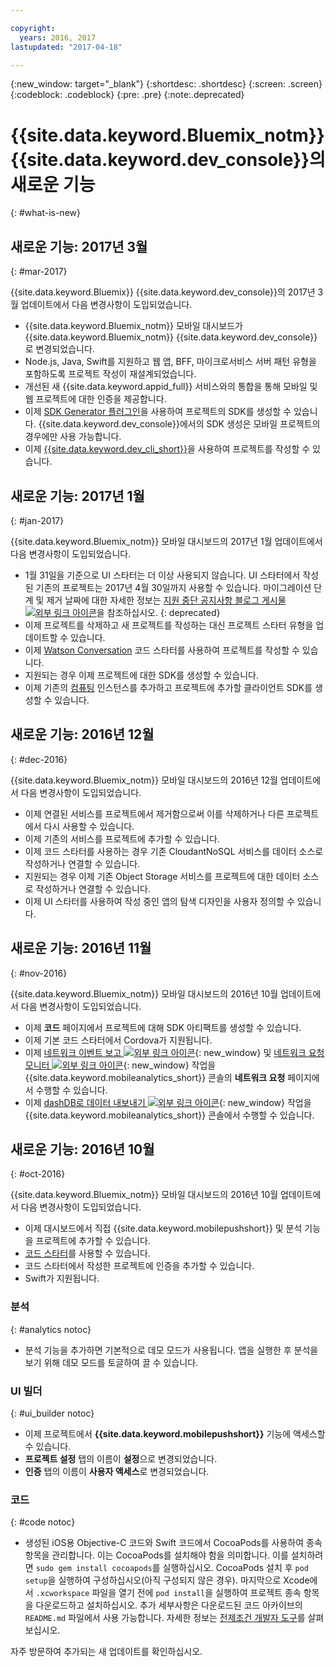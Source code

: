 ```yaml
---

copyright:
  years: 2016, 2017
lastupdated: "2017-04-18"

---
```

{:new_window: target="_blank"}
{:shortdesc: .shortdesc}
{:screen: .screen}
{:codeblock: .codeblock}
{:pre: .pre}
{:note:.deprecated}

# {{site.data.keyword.Bluemix_notm}} {{site.data.keyword.dev_console}}의 새로운 기능
{: #what-is-new}


## 새로운 기능: 2017년 3월
{: #mar-2017}

{{site.data.keyword.Bluemix}} {{site.data.keyword.dev_console}}의 2017년 3월 업데이트에서 다음 변경사항이 도입되었습니다. 

   * {{site.data.keyword.Bluemix_notm}} 모바일 대시보드가 {{site.data.keyword.Bluemix_notm}} {{site.data.keyword.dev_console}}로 변경되었습니다. 
   * Node.js, Java, Swift를 지원하고 웹 앱, BFF, 마이크로서비스 서버 패턴 유형을 포함하도록 프로젝트 작성이 재설계되었습니다. 
   * 개선된 새 {{site.data.keyword.appid_full}} 서비스와의 통합을 통해 모바일 및 웹 프로젝트에 대한 인증을 제공합니다. 
   * 이제 [SDK Generator 플러그인](sdk_cli.html)을 사용하여 프로젝트의 SDK를 생성할 수 있습니다. {{site.data.keyword.dev_console}}에서의 SDK 생성은 모바일 프로젝트의 경우에만 사용 가능합니다. 
   * 이제 [{{site.data.keyword.dev_cli_short}}](dev_cli.html)을 사용하여 프로젝트를 작성할 수 있습니다. 


## 새로운 기능: 2017년 1월
{: #jan-2017}

{{site.data.keyword.Bluemix_notm}} 모바일 대시보드의 2017년 1월 업데이트에서 다음 변경사항이 도입되었습니다. 

   * 1월 31일을 기준으로 UI 스타터는 더 이상 사용되지 않습니다. UI 스타터에서 작성된 기존의 프로젝트는 2017년 4월 30일까지 사용할 수 있습니다. 마이그레이션 단계 및 제거 날짜에 대한 자세한 정보는 [지원 중단 공지사항 블로그 게시물 ![외부 링크 아이콘](../icons/launch-glyph.svg "외부 링크 아이콘")](https://www.ibm.com/blogs/bluemix/2017/01/bluemix-mobile-dashboard-update/)을 참조하십시오.
{: deprecated}
   * 이제 프로젝트를 삭제하고 새 프로젝트를 작성하는 대신 프로젝트 스타터 유형을 업데이트할 수 있습니다. 
   * 이제 [Watson Conversation](tutorial_conversation.html) 코드 스타터를 사용하여 프로젝트를 작성할 수 있습니다. 
   * 지원되는 경우 이제 프로젝트에 대한 SDK를 생성할 수 있습니다. 
   * 이제 기존의 [컴퓨팅](sdk_compute.html) 인스턴스를 추가하고 프로젝트에 추가할 클라이언트 SDK를 생성할 수 있습니다. 


## 새로운 기능: 2016년 12월
{: #dec-2016}

{{site.data.keyword.Bluemix_notm}} 모바일 대시보드의 2016년 12월 업데이트에서 다음 변경사항이 도입되었습니다. 

   * 이제 연결된 서비스를 프로젝트에서 제거함으로써 이를 삭제하거나 다른 프로젝트에서 다시 사용할 수 있습니다.  
   * 이제 기존의 서비스를 프로젝트에 추가할 수 있습니다. 
   * 이제 코드 스타터를 사용하는 경우 기존 CloudantNoSQL 서비스를 데이터 소스로 작성하거나 연결할 수 있습니다. 
   * 지원되는 경우 이제 기존 Object Storage 서비스를 프로젝트에 대한 데이터 소스로 작성하거나 연결할 수 있습니다. 
   * 이제 UI 스타터를 사용하여 작성 중인 앱의 탐색 디자인을 사용자 정의할 수 있습니다.  
   

## 새로운 기능: 2016년 11월
{: #nov-2016}

{{site.data.keyword.Bluemix_notm}} 모바일 대시보드의 2016년 10월 업데이트에서 다음 변경사항이 도입되었습니다. 

   * 이제 **코드** 페이지에서 프로젝트에 대해 SDK 아티팩트를 생성할 수 있습니다.
   * 이제 기본 코드 스타터에서 Cordova가 지원됩니다.
   * 이제 [네트워크 이벤트 보고 ![외부 링크 아이콘](../icons/launch-glyph.svg "외부 링크 아이콘")](/docs/services/mobileanalytics/sdk.html#network-requests){: new_window} 및 [네트워크 요청 모니터 ![외부 링크 아이콘](../icons/launch-glyph.svg "외부 링크 아이콘")](/docs/services/mobileanalytics/app-monitoring.html#monitor-network-requests){: new_window} 작업을 {{site.data.keyword.mobileanalytics_short}} 콘솔의 **네트워크 요청** 페이지에서 수행할 수 있습니다. 
   * 이제 [dashDB로 데이터 내보내기 ![외부 링크 아이콘](../icons/launch-glyph.svg "외부 링크 아이콘")](/docs/services/mobileanalytics/app-monitoring.html#dashdb){: new_window} 작업을 {{site.data.keyword.mobileanalytics_short}} 콘솔에서 수행할 수 있습니다. 


## 새로운 기능: 2016년 10월
{: #oct-2016}

{{site.data.keyword.Bluemix_notm}} 모바일 대시보드의 2016년 10월 업데이트에서 다음 변경사항이 도입되었습니다. 

   * 이제 대시보드에서 직접 {{site.data.keyword.mobilepushshort}} 및 분석 기능을 프로젝트에 추가할 수 있습니다. 
   * [코드 스타터](starters.html#Code_Starter)를 사용할 수 있습니다. 
   * 코드 스타터에서 작성한 프로젝트에 인증을 추가할 수 있습니다. 
   * Swift가 지원됩니다. 


### 분석
{: #analytics notoc}

   * 분석 기능을 추가하면 기본적으로 데모 모드가 사용됩니다. 앱을 실행한 후 분석을 보기 위해 데모 모드를 토글하여 끌 수 있습니다. 


### UI 빌더
{: #ui_builder notoc}

   * 이제 프로젝트에서 **{{site.data.keyword.mobilepushshort}}** 기능에 액세스할 수 있습니다. 
   * **프로젝트 설정** 탭의 이름이 **설정**으로 변경되었습니다. 
   * **인증** 탭의 이름이 **사용자 액세스**로 변경되었습니다. 


### 코드
{: #code notoc}

   * 생성된 iOS용 Objective-C 코드와 Swift 코드에서 CocoaPods를 사용하여 종속 항목을 관리합니다. 이는 CocoaPods를 설치해야 함을 의미합니다. 이를 설치하려면 `sudo gem install cocoapods`를 실행하십시오. CocoaPods 설치 후 `pod setup`을 실행하여 구성하십시오(아직 구성되지 않은 경우). 마지막으로 Xcode에서 `.xcworkspace` 파일을 열기 전에 `pod install`을 실행하여 프로젝트 종속 항목을 다운로드하고 설치하십시오. 추가 세부사항은 다운로드된 코드 아카이브의 `README.md` 파일에서 사용 가능합니다. 자세한 정보는 [전제조건 개발자 도구](get_code.html#prereq-dev-tools)를 살펴보십시오. 

자주 방문하여 추가되는 새 업데이트를 확인하십시오. 
